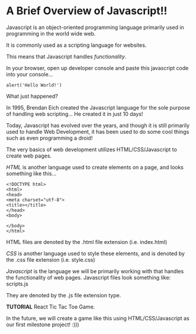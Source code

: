 # A Brief Overview of Javascript!!

Javascript is an object-oriented programming language primarily used in programming
in the world wide web.

It is commonly used as a scripting language for websites.

This means that Javascript handles *functionality*.

In your browser, open up developer console and paste this javascript code into your console...

```
alert('Hello World!')
```

What just happened?

In 1995, Brendan Eich created the Javascript language for the sole purpose of handling
web scripting... He created it in just 10 days!

Today, Javascript has evolved over the years, and though it is still primarily used to
handle Web Development, it has been used to do some cool things such as even programming a droid!


The very basics of web development utilizes HTML/CSS/Javascript to create web pages.

*HTML* is another language used to create elements on a page, and looks something like this...

```
<!DOCTYPE html>
<html>
<head>
<meta charset="utf-8">
<title></title>
</head>
<body>

</body>
</html>
```

HTML files are denoted by the .html file extension (i.e. index.html)


*CSS* is another language used to style these elements, and is denoted by the .css
file extension (i.e. style.css)

*Javascript* is the language we will be primarily working with that handles the functionality
of web pages. Javascript files look something like: scripts.js

They are denoted by the .js file extension type.


**TUTORIAL** React Tic Tac Toe Game.

In the future, we will create a game like this using HTML/CSS/Javascript as our first
milestone project! :)))
